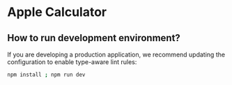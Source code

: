 # Apple Calculator

## How to run development environment?
If you are developing a production application, we recommend updating the configuration to enable type-aware lint rules:

```bash
npm install ; npm run dev
```
